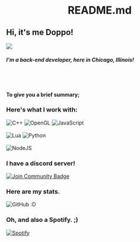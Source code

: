 <h1 div align="center">README.md</div> 


## Hi, it's me Doppo! 

![](https://dcbadge.vercel.app/api/shield/801464843538268210)

##### I'm a back-end developer, here in Chicago, Illinois!
<br></br>
#### To give you a brief summary;



### Here's what I work with:

![C++](https://img.shields.io/badge/c++-%2300599C.svg?style=for-the-badge&logo=c%2B%2B&logoColor=white)
![OpenGL](https://img.shields.io/badge/OpenGL-%23FFFFFF.svg?style=for-the-badge&logo=opengl)
![JavaScript](https://img.shields.io/badge/javascript-%23323330.svg?style=for-the-badge&logo=javascript&logoColor=%23F7DF1E)
<br></br>
![Lua](https://img.shields.io/badge/lua-%232C2D72.svg?style=for-the-badge&logo=lua&logoColor=white)
![Python](https://img.shields.io/badge/python-3670A0?style=for-the-badge&logo=python&logoColor=ffdd54)
<br></br>
![NodeJS](https://img.shields.io/badge/node.js-6DA55F?style=for-the-badge&logo=node.js&logoColor=white)


### I have a discord server!

<a href="https://discord.gg/47qvjzfpB5"><img src="https://img.shields.io/discord/733027681184251937.svg?style=flat&label=Join%20Community&color=7289DA" alt="Join Community Badge"/></a>







### Here are my stats.

![GitHub :D](https://github-readme-stats.vercel.app/api?username=poet5&show_icons=true&theme=dracula)  







### Oh, and also a Spotify.  ;)


[![Spotify](https://novatorem-j4iwtdeag-poet5.vercel.app/api/spotify)](https://open.spotify.com/user/vj6dymtvb454gh0u20hulgppw)












